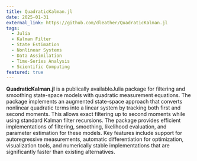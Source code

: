 ```yaml
---
title: QuadraticKalman.jl
date: 2025-01-31
external_link: https://github.com/dleather/QuadraticKalman.jl
tags:
  - Julia
  - Kalman Filter
  - State Estimation
  - Nonlinear Systems
  - Data Assimilation
  - Time-Series Analysis
  - Scientific Computing
featured: true
---
```


**QuadraticKalman.jl** is a publically availableJulia package for filtering and smoothing state-space models with quadratic measurement equations. The package implements an augmented state-space approach that converts nonlinear quadratic terms into a linear system by tracking both first and second moments. This allows exact filtering up to second moments while using standard Kalman filter recursions. The package provides efficient implementations of filtering, smoothing, likelihood evaluation, and parameter estimation for these models. Key features include support for autoregressive measurements, automatic differentiation for optimization, visualization tools, and numerically stable implementations that are significantly faster than existing alternatives.
